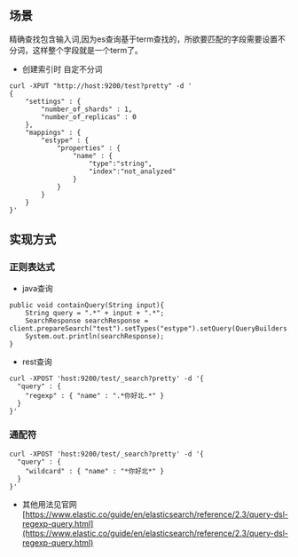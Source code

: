 ## 场景  
精确查找包含输入词,因为es查询基于term查找的，所欲要匹配的字段需要设置不分词，这样整个字段就是一个term了。

- 创建索引时 自定不分词
```
curl -XPUT "http://host:9200/test?pretty" -d '
{
	"settings" : {
		"number_of_shards" : 1,
		"number_of_replicas" : 0
	},
	"mappings" : {
		"estype" : {
			"properties" : {
				"name" : {
					"type":"string",
					"index":"not_analyzed"
				}
			}
		}
	}
}'
```
## 实现方式
### 正则表达式
- java查询  
```
public void containQuery(String input){
    String query = ".*" + input + ".*";
    SearchResponse searchResponse = client.prepareSearch("test").setTypes("estype").setQuery(QueryBuilders.regexpQuery("name",query)).get();
    System.out.println(searchResponse);
}
```

- rest查询  
```
curl -XPOST 'host:9200/test/_search?pretty' -d '{
  "query" : {
    "regexp" : { "name" : ".*你好北.*" }
  }
}'
```

### 通配符
```
curl -XPOST 'host:9200/test/_search?pretty' -d '{
  "query" : {
    "wildcard" : { "name" : "*你好北*" }
  }
}'  
```

- 其他用法见官网  
[https://www.elastic.co/guide/en/elasticsearch/reference/2.3/query-dsl-regexp-query.html](https://www.elastic.co/guide/en/elasticsearch/reference/2.3/query-dsl-regexp-query.html)
